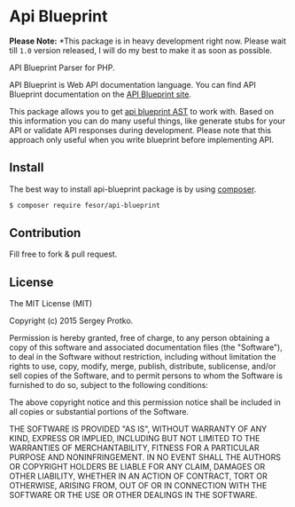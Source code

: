 Api Blueprint
====================================

**Please Note:** *This package is in heavy development right now. Please wait till `1.0` version released, I will do my best to make it as soon as possible.

API Blueprint Parser for PHP.

API Blueprint is Web API documentation language. You can find API Blueprint documentation on the [API Blueprint site](https://apiblueprint.org/).

This package allows you to get [api blueprint AST](https://github.com/apiaryio/api-blueprint-ast) to work with. Based on this information you can do many useful things, like generate stubs for your API or validate API responses during development. Please note that this approach only useful when you write blueprint before implementing API.

## Install

The best way to install api-blueprint package is by using [composer](getcomposer.org).

```bash
$ composer require fesor/api-blueprint
```

## Contribution

Fill free to fork & pull request.

## License

The MIT License (MIT)

Copyright (c) 2015 Sergey Protko.

Permission is hereby granted, free of charge, to any person obtaining a copy
of this software and associated documentation files (the "Software"), to deal
in the Software without restriction, including without limitation the rights
to use, copy, modify, merge, publish, distribute, sublicense, and/or sell
copies of the Software, and to permit persons to whom the Software is
furnished to do so, subject to the following conditions:

The above copyright notice and this permission notice shall be included in
all copies or substantial portions of the Software.

THE SOFTWARE IS PROVIDED "AS IS", WITHOUT WARRANTY OF ANY KIND, EXPRESS OR
IMPLIED, INCLUDING BUT NOT LIMITED TO THE WARRANTIES OF MERCHANTABILITY,
FITNESS FOR A PARTICULAR PURPOSE AND NONINFRINGEMENT. IN NO EVENT SHALL THE
AUTHORS OR COPYRIGHT HOLDERS BE LIABLE FOR ANY CLAIM, DAMAGES OR OTHER
LIABILITY, WHETHER IN AN ACTION OF CONTRACT, TORT OR OTHERWISE, ARISING FROM,
OUT OF OR IN CONNECTION WITH THE SOFTWARE OR THE USE OR OTHER DEALINGS IN
THE SOFTWARE.

